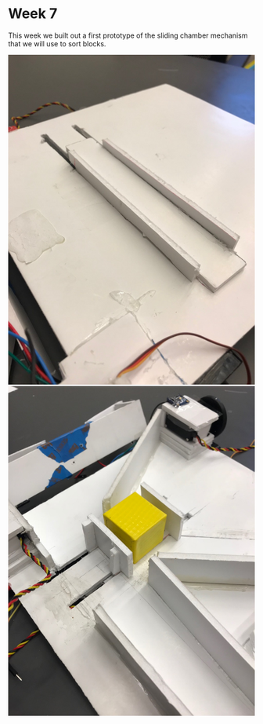 # Week 7

This week we built out a first prototype of the sliding chamber mechanism that we will use to sort blocks.

![Week 7 Image 1](week-7-01.jpg)
![Week 7 Image 2](week-7-02.jpg)
